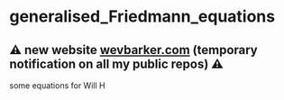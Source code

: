 # generalised_Friedmann_equations
##  :warning: new website [wevbarker.com](http://www.wevbarker.com) (temporary notification on all my public repos) :warning:

some equations for Will H
